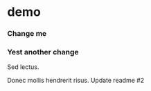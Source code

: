 # demo

### Change me


### Yest another change

Sed lectus.

Donec mollis hendrerit risus.
Update readme #2

